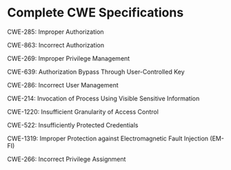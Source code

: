 

# Complete CWE Specifications

CWE-285: Improper Authorization

CWE-863: Incorrect Authorization

CWE-269: Improper Privilege Management

CWE-639: Authorization Bypass Through User-Controlled Key

CWE-286: Incorrect User Management

CWE-214: Invocation of Process Using Visible Sensitive Information

CWE-1220: Insufficient Granularity of Access Control

CWE-522: Insufficiently Protected Credentials

CWE-1319: Improper Protection against Electromagnetic Fault Injection (EM-FI)

CWE-266: Incorrect Privilege Assignment